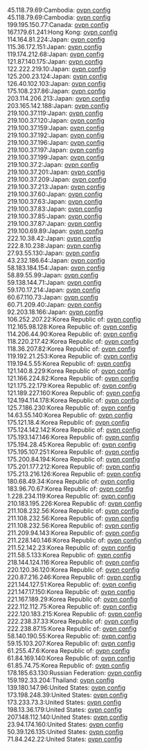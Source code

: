 45.118.79.69:Cambodia: [ovpn config](vpn/45_118_79_69.ovpn)  
45.118.79.69:Cambodia: [ovpn config](vpn/45_118_79_69.ovpn)  
199.195.150.77:Canada: [ovpn config](vpn/199_195_150_77.ovpn)  
167.179.61.241:Hong Kong: [ovpn config](vpn/167_179_61_241.ovpn)  
114.164.81.224:Japan: [ovpn config](vpn/114_164_81_224.ovpn)  
115.36.172.151:Japan: [ovpn config](vpn/115_36_172_151.ovpn)  
119.174.212.68:Japan: [ovpn config](vpn/119_174_212_68.ovpn)  
121.87.140.175:Japan: [ovpn config](vpn/121_87_140_175.ovpn)  
122.222.219.10:Japan: [ovpn config](vpn/122_222_219_10.ovpn)  
125.200.23.124:Japan: [ovpn config](vpn/125_200_23_124.ovpn)  
126.40.102.103:Japan: [ovpn config](vpn/126_40_102_103.ovpn)  
175.108.237.86:Japan: [ovpn config](vpn/175_108_237_86.ovpn)  
203.114.206.213:Japan: [ovpn config](vpn/203_114_206_213.ovpn)  
203.165.142.188:Japan: [ovpn config](vpn/203_165_142_188.ovpn)  
219.100.37.119:Japan: [ovpn config](vpn/219_100_37_119.ovpn)  
219.100.37.120:Japan: [ovpn config](vpn/219_100_37_120.ovpn)  
219.100.37.159:Japan: [ovpn config](vpn/219_100_37_159.ovpn)  
219.100.37.192:Japan: [ovpn config](vpn/219_100_37_192.ovpn)  
219.100.37.196:Japan: [ovpn config](vpn/219_100_37_196.ovpn)  
219.100.37.197:Japan: [ovpn config](vpn/219_100_37_197.ovpn)  
219.100.37.199:Japan: [ovpn config](vpn/219_100_37_199.ovpn)  
219.100.37.2:Japan: [ovpn config](vpn/219_100_37_2.ovpn)  
219.100.37.201:Japan: [ovpn config](vpn/219_100_37_201.ovpn)  
219.100.37.209:Japan: [ovpn config](vpn/219_100_37_209.ovpn)  
219.100.37.213:Japan: [ovpn config](vpn/219_100_37_213.ovpn)  
219.100.37.60:Japan: [ovpn config](vpn/219_100_37_60.ovpn)  
219.100.37.63:Japan: [ovpn config](vpn/219_100_37_63.ovpn)  
219.100.37.83:Japan: [ovpn config](vpn/219_100_37_83.ovpn)  
219.100.37.85:Japan: [ovpn config](vpn/219_100_37_85.ovpn)  
219.100.37.87:Japan: [ovpn config](vpn/219_100_37_87.ovpn)  
219.100.69.89:Japan: [ovpn config](vpn/219_100_69_89.ovpn)  
222.10.38.42:Japan: [ovpn config](vpn/222_10_38_42.ovpn)  
222.8.10.238:Japan: [ovpn config](vpn/222_8_10_238.ovpn)  
27.93.55.130:Japan: [ovpn config](vpn/27_93_55_130.ovpn)  
43.232.186.64:Japan: [ovpn config](vpn/43_232_186_64.ovpn)  
58.183.184.154:Japan: [ovpn config](vpn/58_183_184_154.ovpn)  
58.89.55.99:Japan: [ovpn config](vpn/58_89_55_99.ovpn)  
59.138.144.71:Japan: [ovpn config](vpn/59_138_144_71.ovpn)  
59.170.17.214:Japan: [ovpn config](vpn/59_170_17_214.ovpn)  
60.67.110.73:Japan: [ovpn config](vpn/60_67_110_73.ovpn)  
60.71.209.40:Japan: [ovpn config](vpn/60_71_209_40.ovpn)  
92.203.18.166:Japan: [ovpn config](vpn/92_203_18_166.ovpn)  
106.252.207.22:Korea Republic of: [ovpn config](vpn/106_252_207_22.ovpn)  
112.165.98.128:Korea Republic of: [ovpn config](vpn/112_165_98_128.ovpn)  
114.206.44.90:Korea Republic of: [ovpn config](vpn/114_206_44_90.ovpn)  
118.220.217.42:Korea Republic of: [ovpn config](vpn/118_220_217_42.ovpn)  
118.36.207.82:Korea Republic of: [ovpn config](vpn/118_36_207_82.ovpn)  
119.192.21.253:Korea Republic of: [ovpn config](vpn/119_192_21_253.ovpn)  
119.194.5.55:Korea Republic of: [ovpn config](vpn/119_194_5_55.ovpn)  
121.140.8.229:Korea Republic of: [ovpn config](vpn/121_140_8_229.ovpn)  
121.166.224.82:Korea Republic of: [ovpn config](vpn/121_166_224_82.ovpn)  
121.175.22.179:Korea Republic of: [ovpn config](vpn/121_175_22_179.ovpn)  
121.189.227.160:Korea Republic of: [ovpn config](vpn/121_189_227_160.ovpn)  
124.194.114.178:Korea Republic of: [ovpn config](vpn/124_194_114_178.ovpn)  
125.7.186.230:Korea Republic of: [ovpn config](vpn/125_7_186_230.ovpn)  
14.63.55.140:Korea Republic of: [ovpn config](vpn/14_63_55_140.ovpn)  
175.121.18.4:Korea Republic of: [ovpn config](vpn/175_121_18_4.ovpn)  
175.124.142.142:Korea Republic of: [ovpn config](vpn/175_124_142_142.ovpn)  
175.193.147.146:Korea Republic of: [ovpn config](vpn/175_193_147_146.ovpn)  
175.194.28.45:Korea Republic of: [ovpn config](vpn/175_194_28_45.ovpn)  
175.195.107.251:Korea Republic of: [ovpn config](vpn/175_195_107_251.ovpn)  
175.200.84.194:Korea Republic of: [ovpn config](vpn/175_200_84_194.ovpn)  
175.201.177.212:Korea Republic of: [ovpn config](vpn/175_201_177_212.ovpn)  
175.213.216.126:Korea Republic of: [ovpn config](vpn/175_213_216_126.ovpn)  
180.68.49.34:Korea Republic of: [ovpn config](vpn/180_68_49_34.ovpn)  
183.96.70.67:Korea Republic of: [ovpn config](vpn/183_96_70_67.ovpn)  
1.228.234.119:Korea Republic of: [ovpn config](vpn/1_228_234_119.ovpn)  
210.183.195.226:Korea Republic of: [ovpn config](vpn/210_183_195_226.ovpn)  
211.108.232.56:Korea Republic of: [ovpn config](vpn/211_108_232_56.ovpn)  
211.108.232.56:Korea Republic of: [ovpn config](vpn/211_108_232_56.ovpn)  
211.108.232.56:Korea Republic of: [ovpn config](vpn/211_108_232_56.ovpn)  
211.209.94.143:Korea Republic of: [ovpn config](vpn/211_209_94_143.ovpn)  
211.228.140.146:Korea Republic of: [ovpn config](vpn/211_228_140_146.ovpn)  
211.52.142.23:Korea Republic of: [ovpn config](vpn/211_52_142_23.ovpn)  
211.58.5.133:Korea Republic of: [ovpn config](vpn/211_58_5_133.ovpn)  
218.144.124.116:Korea Republic of: [ovpn config](vpn/218_144_124_116.ovpn)  
220.120.36.120:Korea Republic of: [ovpn config](vpn/220_120_36_120.ovpn)  
220.87.216.246:Korea Republic of: [ovpn config](vpn/220_87_216_246.ovpn)  
221.144.127.51:Korea Republic of: [ovpn config](vpn/221_144_127_51.ovpn)  
221.147.17.150:Korea Republic of: [ovpn config](vpn/221_147_17_150.ovpn)  
221.167.189.29:Korea Republic of: [ovpn config](vpn/221_167_189_29.ovpn)  
222.112.112.75:Korea Republic of: [ovpn config](vpn/222_112_112_75.ovpn)  
222.120.183.215:Korea Republic of: [ovpn config](vpn/222_120_183_215.ovpn)  
222.238.37.33:Korea Republic of: [ovpn config](vpn/222_238_37_33.ovpn)  
222.238.87.15:Korea Republic of: [ovpn config](vpn/222_238_87_15.ovpn)  
58.140.190.55:Korea Republic of: [ovpn config](vpn/58_140_190_55.ovpn)  
59.15.103.207:Korea Republic of: [ovpn config](vpn/59_15_103_207.ovpn)  
61.255.47.6:Korea Republic of: [ovpn config](vpn/61_255_47_6.ovpn)  
61.84.169.140:Korea Republic of: [ovpn config](vpn/61_84_169_140.ovpn)  
61.85.74.75:Korea Republic of: [ovpn config](vpn/61_85_74_75.ovpn)  
178.185.63.130:Russian Federation: [ovpn config](vpn/178_185_63_130.ovpn)  
159.192.33.204:Thailand: [ovpn config](vpn/159_192_33_204.ovpn)  
139.180.147.96:United States: [ovpn config](vpn/139_180_147_96.ovpn)  
173.198.248.39:United States: [ovpn config](vpn/173_198_248_39.ovpn)  
173.233.73.3:United States: [ovpn config](vpn/173_233_73_3.ovpn)  
198.13.36.179:United States: [ovpn config](vpn/198_13_36_179.ovpn)  
207.148.112.140:United States: [ovpn config](vpn/207_148_112_140.ovpn)  
23.94.174.160:United States: [ovpn config](vpn/23_94_174_160.ovpn)  
50.39.126.135:United States: [ovpn config](vpn/50_39_126_135.ovpn)  
71.84.242.22:United States: [ovpn config](vpn/71_84_242_22.ovpn)  
